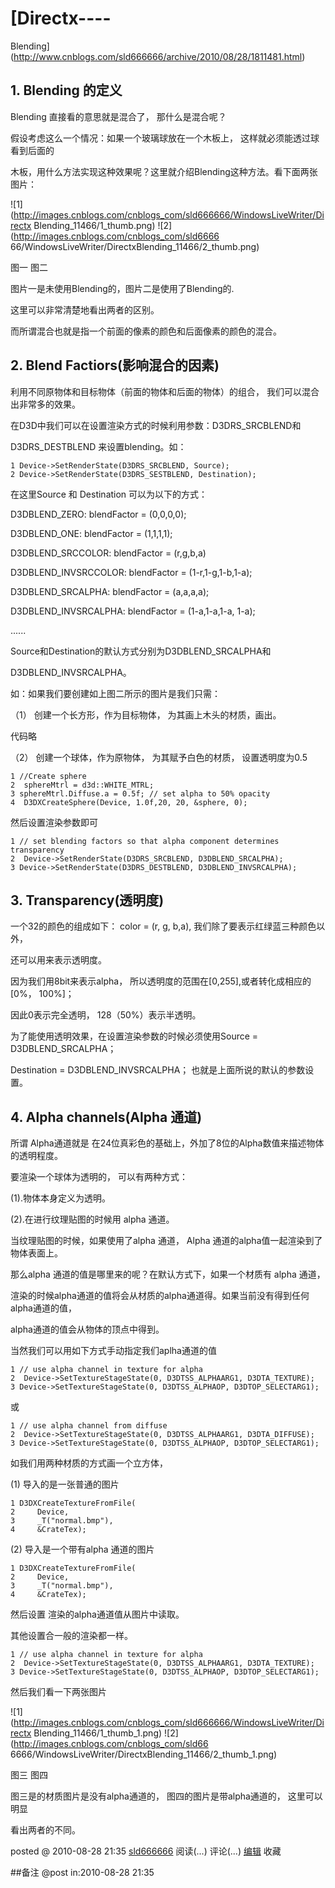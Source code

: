 #  [Directx----
Blending](http://www.cnblogs.com/sld666666/archive/2010/08/28/1811481.html)

## 1\. Blending 的定义

Blending 直接看的意思就是混合了， 那什么是混合呢？

假设考虑这么一个情况：如果一个玻璃球放在一个木板上， 这样就必须能透过球看到后面的

木板，用什么方法实现这种效果呢？这里就介绍Blending这种方法。看下面两张图片：

![1](http://images.cnblogs.com/cnblogs_com/sld666666/WindowsLiveWriter/Directx
Blending_11466/1_thumb.png) ![2](http://images.cnblogs.com/cnblogs_com/sld6666
66/WindowsLiveWriter/DirectxBlending_11466/2_thumb.png)

图一 图二

图片一是未使用Blending的，图片二是使用了Blending的.

这里可以非常清楚地看出两者的区别。

而所谓混合也就是指一个前面的像素的颜色和后面像素的颜色的混合。

## 2\. Blend Factiors(影响混合的因素)

利用不同原物体和目标物体（前面的物体和后面的物体）的组合， 我们可以混合出非常多的效果。

在D3D中我们可以在设置渲染方式的时候利用参数：D3DRS_SRCBLEND和

D3DRS_DESTBLEND 来设置blending。如：

    1 Device->SetRenderState(D3DRS_SRCBLEND, Source);  
    2 Device->SetRenderState(D3DRS_SESTBLEND, Destination);

在这里Source 和 Destination 可以为以下的方式：

D3DBLEND_ZERO: blendFactor = (0,0,0,0);

D3DBLEND_ONE: blendFactor = (1,1,1,1);

D3DBLEND_SRCCOLOR: blendFactor = (r,g,b,a)

D3DBLEND_INVSRCCOLOR: blendFactor = (1-r,1-g,1-b,1-a);

D3DBLEND_SRCALPHA: blendFactor = (a,a,a,a);

D3DBLEND_INVSRCALPHA: blendFactor = (1-a,1-a,1-a, 1-a);

......

Source和Destination的默认方式分别为D3DBLEND_SRCALPHA和

D3DBLEND_INVSRCALPHA。

如：如果我们要创建如上图二所示的图片是我们只需：

（1） 创建一个长方形，作为目标物体， 为其画上木头的材质，画出。

代码略

（2） 创建一个球体，作为原物体， 为其赋予白色的材质， 设置透明度为0.5

    1 //Create sphere   
    2  sphereMtrl = d3d::WHITE_MTRL;   
    3 sphereMtrl.Diffuse.a = 0.5f; // set alpha to 50% opacity   
    4  D3DXCreateSphere(Device, 1.0f,20, 20, &sphere, 0);

然后设置渲染参数即可

    1 // set blending factors so that alpha component determines transparency   
    2  Device->SetRenderState(D3DRS_SRCBLEND, D3DBLEND_SRCALPHA);   
    3 Device->SetRenderState(D3DRS_DESTBLEND, D3DBLEND_INVSRCALPHA);

## 3\. Transparency(透明度)

一个32的颜色的组成如下： color = (r, g, b,a), 我们除了要表示红绿蓝三种颜色以外，

还可以用来表示透明度。

因为我们用8bit来表示alpha， 所以透明度的范围在[0,255],或者转化成相应的[0%， 100%]；

因此0表示完全透明， 128（50%）表示半透明。

为了能使用透明效果，在设置渲染参数的时候必须使用Source = D3DBLEND_SRCALPHA；

Destination = D3DBLEND_INVSRCALPHA； 也就是上面所说的默认的参数设置。

## 4\. Alpha channels(Alpha 通道)

所谓 Alpha通道就是 在24位真彩色的基础上，外加了8位的Alpha数值来描述物体的透明程度。

要渲染一个球体为透明的， 可以有两种方式：

(1).物体本身定义为透明。

(2).在进行纹理贴图的时候用 alpha 通道。

当纹理贴图的时候，如果使用了alpha 通道， Alpha 通道的alpha值一起渲染到了物体表面上。

那么alpha 通道的值是哪里来的呢？在默认方式下，如果一个材质有 alpha 通道，

渲染的时候alpha通道的值将会从材质的alpha通道得。如果当前没有得到任何alpha通道的值，

alpha通道的值会从物体的顶点中得到。

当然我们可以用如下方式手动指定我们aplha通道的值

    1 // use alpha channel in texture for alpha   
    2  Device->SetTextureStageState(0, D3DTSS_ALPHAARG1, D3DTA_TEXTURE);   
    3 Device->SetTextureStageState(0, D3DTSS_ALPHAOP, D3DTOP_SELECTARG1);

或

    1 // use alpha channel from diffuse  
    2  Device->SetTextureStageState(0, D3DTSS_ALPHAARG1, D3DTA_DIFFUSE);   
    3 Device->SetTextureStageState(0, D3DTSS_ALPHAOP, D3DTOP_SELECTARG1);

如我们用两种材质的方式画一个立方体，

(1) 导入的是一张普通的图片

    1 D3DXCreateTextureFromFile(   
    2     Device,   
    3     _T("normal.bmp"),   
    4     &CrateTex);

(2) 导入是一个带有alpha 通道的图片

    1 D3DXCreateTextureFromFile(   
    2     Device,   
    3     _T("normal.bmp"),   
    4     &CrateTex);

然后设置 渲染的alpha通道值从图片中读取。

其他设置合一般的渲染都一样。

    1 // use alpha channel in texture for alpha   
    2  Device->SetTextureStageState(0, D3DTSS_ALPHAARG1, D3DTA_TEXTURE);   
    3 Device->SetTextureStageState(0, D3DTSS_ALPHAOP, D3DTOP_SELECTARG1);

然后我们看一下两张图片

![1](http://images.cnblogs.com/cnblogs_com/sld666666/WindowsLiveWriter/Directx
Blending_11466/1_thumb_1.png) ![2](http://images.cnblogs.com/cnblogs_com/sld66
6666/WindowsLiveWriter/DirectxBlending_11466/2_thumb_1.png)

图三 图四

图三是的材质图片是没有alpha通道的， 图四的图片是带alpha通道的， 这里可以明显

看出两者的不同。

posted @ 2010-08-28 21:35 [sld666666](http://www.cnblogs.com/sld666666/)
阅读(...) 评论(...) [编辑](https://i.cnblogs.com/EditPosts.aspx?postid=1811481) 收藏

##备注 
 @post in:2010-08-28 21:35